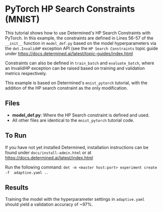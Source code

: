 # PyTorch HP Search Constraints (MNIST)

This tutorial shows how to use Determined's HP Search Constraints with
PyTorch. In this example, the constraints are defined in Lines 56-57 of
the `__init__` function in `model_def.py` based on the model hyperparameters
via the `det.InvalidHP` exception API (see the `HP Search Constraints` topic
guide under https://docs.determined.ai/latest/topic-guides/index.html

Constraints can also be defined in `train_batch` and `evaluate_batch`,
where an InvalidHP exception can be raised based on
training and validation metrics respectively.

This example is based on Determined's `mnist_pytorch` tutorial, with the
addition of the HP search constraint as the only modification.

## Files

- **model_def.py**: Where the HP Search constraint is defined and used.
- All other files are identical to the `mnist_pytorch` tutorial code.

## To Run

If you have not yet installed Determined, installation instructions can be found
under `docs/install-admin.html` or at https://docs.determined.ai/latest/index.html

Run the following command: `det -m <master host:port> experiment create -f 
adaptive.yaml .`.

## Results

Training the model with the hyperparameter settings in `adaptive.yaml` should yield
a validation accuracy of ~97%.
